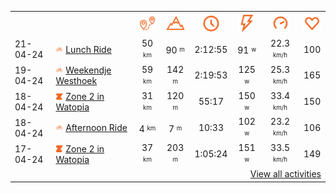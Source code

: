 <table>
    <tr>
        <th></th>
        <th></th>
        <th align="center"><img src="https://raw.githubusercontent.com/robiningelbrecht/strava-activities/master/public/distance.svg" width="30" alt="distance" title="distance"/></th>
        <th align="center"><img src="https://raw.githubusercontent.com/robiningelbrecht/strava-activities/master/public/elevation.svg" width="30" alt="elevation" title="elevation"/></th>
        <th align="center"><img src="https://raw.githubusercontent.com/robiningelbrecht/strava-activities/master/public/time.svg" width="30" alt="time" title="time"/></th>
        <th align="center"><img src="https://raw.githubusercontent.com/robiningelbrecht/strava-activities/master/public/average-watt.svg" width="30" alt="average watts" title="average watts"/></th>
        <th align="center"><img src="https://raw.githubusercontent.com/robiningelbrecht/strava-activities/master/public/average-speed.svg" width="30" alt="average speed" title="average speed"/></th>
        <th align="center"><img src="https://raw.githubusercontent.com/robiningelbrecht/strava-activities/master/public/heart-rate.svg" width="30" alt="average heart rate" title="average heart rate"/></th>
    </tr>
            <tr>
            <td>21-04-24</td>
            <td>
                <img src="https://raw.githubusercontent.com/robiningelbrecht/strava-activities/master/public/activity-ride.svg" width="12" alt="Lunch Ride" title="Lunch Ride"/>
<a href="https://www.strava.com/activities/11232794318" title="Kcal: 903 | Gear: None ">Lunch Ride</a>
            </td>
            <td align="center">50 <sup><sub>km</sub></sup></td>
            <td align="center">90 <sup><sub>m</sub></sup></td>
            <td align="center">2:12:55</td>
            <td align="center">91 <sup><sub>w</sub></sup></td>
            <td align="center">22.3 <sup><sub>km/h</sub></sup></td>
            <td align="center">100</td>
        </tr>
            <tr>
            <td>19-04-24</td>
            <td>
                <img src="https://raw.githubusercontent.com/robiningelbrecht/strava-activities/master/public/activity-ride.svg" width="12" alt="Weekendje Westhoek" title="Weekendje Westhoek"/>
<a href="https://www.strava.com/activities/11218462698" title="Kcal: 1932 | Gear: None ">Weekendje Westhoek</a>
            </td>
            <td align="center">59 <sup><sub>km</sub></sup></td>
            <td align="center">142 <sup><sub>m</sub></sup></td>
            <td align="center">2:19:53</td>
            <td align="center">125 <sup><sub>w</sub></sup></td>
            <td align="center">25.3 <sup><sub>km/h</sub></sup></td>
            <td align="center">165</td>
        </tr>
            <tr>
            <td>18-04-24</td>
            <td>
                                <img src="https://raw.githubusercontent.com/robiningelbrecht/strava-activities/master/public/activity-virtual-ride-zwift.svg" width="12" alt="Zone 2 in Watopia" title="Zone 2 in Watopia"/>
<a href="https://www.strava.com/activities/11210617194" title="Kcal: 475 | Gear: None ">Zone 2 in Watopia</a>
            </td>
            <td align="center">31 <sup><sub>km</sub></sup></td>
            <td align="center">120 <sup><sub>m</sub></sup></td>
            <td align="center">55:17</td>
            <td align="center">150 <sup><sub>w</sub></sup></td>
            <td align="center">33.4 <sup><sub>km/h</sub></sup></td>
            <td align="center">150</td>
        </tr>
            <tr>
            <td>18-04-24</td>
            <td>
                <img src="https://raw.githubusercontent.com/robiningelbrecht/strava-activities/master/public/activity-ride.svg" width="12" alt="Afternoon Ride" title="Afternoon Ride"/>
<a href="https://www.strava.com/activities/11210206972" title="Kcal: 60 | Gear: None ">Afternoon Ride</a>
            </td>
            <td align="center">4 <sup><sub>km</sub></sup></td>
            <td align="center">7 <sup><sub>m</sub></sup></td>
            <td align="center">10:33</td>
            <td align="center">102 <sup><sub>w</sub></sup></td>
            <td align="center">23.2 <sup><sub>km/h</sub></sup></td>
            <td align="center">106</td>
        </tr>
            <tr>
            <td>17-04-24</td>
            <td>
                                <img src="https://raw.githubusercontent.com/robiningelbrecht/strava-activities/master/public/activity-virtual-ride-zwift.svg" width="12" alt="Zone 2 in Watopia" title="Zone 2 in Watopia"/>
<a href="https://www.strava.com/activities/11203170121" title="Kcal: 563 | Gear: None ">Zone 2 in Watopia</a>
            </td>
            <td align="center">37 <sup><sub>km</sub></sup></td>
            <td align="center">203 <sup><sub>m</sub></sup></td>
            <td align="center">1:05:24</td>
            <td align="center">151 <sup><sub>w</sub></sup></td>
            <td align="center">33.5 <sup><sub>km/h</sub></sup></td>
            <td align="center">149</td>
        </tr>
                <tr>
            <td colspan="8" align="right"><a href="https://github.com/robiningelbrecht/strava-activities#activities">View all activities</a></td>
        </tr>
    </table>
